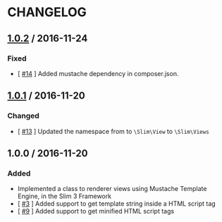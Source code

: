 # CHANGELOG

## [1.0.2] / 2016-11-24

### Fixed

* [ [#14](https://github.com/andrewslince/slim3-mustache-view/issues/14) ] Added mustache dependency in composer.json.

## [1.0.1] / 2016-11-20

### Changed

* [ [#13](https://github.com/andrewslince/slim3-mustache-view/issues/13) ] Updated the namespace from to `\Slim\View` to `\Slim\Views`

## 1.0.0 / 2016-11-20

### Added

* Implemented a class to renderer views using Mustache Template Engine, in the Slim 3 Framework
* [ [#3](https://github.com/andrewslince/slim3-mustache-view/issues/3) ] Added support to get template string inside a HTML script tag
* [ [#9](https://github.com/andrewslince/slim3-mustache-view/issues/9) ] Added support to get minified HTML script tags

[1.0.1]: https://github.com/andrewslince/slim3-mustache-view/compare/1.0.0...1.0.1
[1.0.2]: https://github.com/andrewslince/slim3-mustache-view/compare/1.0.1...1.0.2
